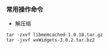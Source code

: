 ### 常用操作命令

* 解压缩
```shell
tar -zxvf libmemcached-1.0.18.tar.gz
tar -jxvf wxWidgets-3.0.2.tar.bz2
```
